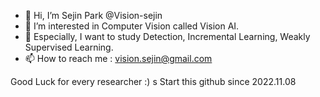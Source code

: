 - 👋 Hi, I’m Sejin Park @Vision-sejin
- 👀 I’m interested in Computer Vision called Vision AI. 
- 🌱 Especially, I want to study Detection, Incremental Learning, Weakly Supervised Learning.
- 📫 How to reach me : vision.sejin@gmail.com

<!---
Vision-sejin/Vision-sejin is a ✨ special ✨ repository because its `README.md` (this file) appears on your GitHub profile.
You can click the Preview link to take a look at your changes.
--->  
Good Luck for every researcher :)
s
Start this github since 2022.11.08 
